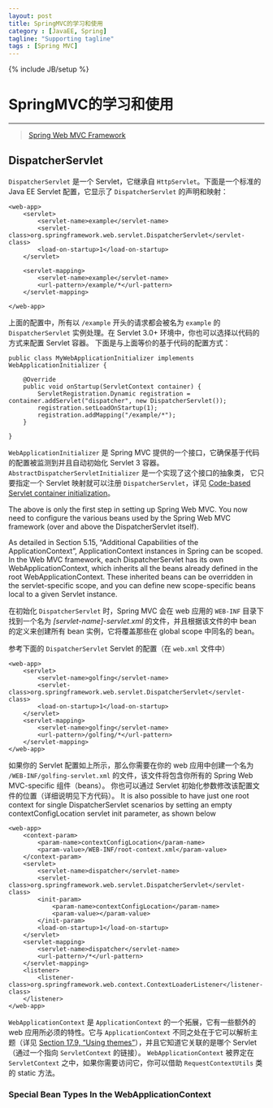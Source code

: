 ```yaml
---
layout: post
title: SpringMVC的学习和使用
category : [JavaEE, Spring]
tagline: "Supporting tagline"
tags : [Spring MVC]
---
```

{% include JB/setup %}
# SpringMVC的学习和使用
---

> [Spring Web MVC Framework](http://docs.spring.io/spring-framework/docs/4.1.2.RELEASE/spring-framework-reference/html/mvc.html)

<!--break-->

## DispatcherServlet

`DispatcherServlet` 是一个 Servlet，它继承自 `HttpServlet`。下面是一个标准的 Java EE Servlet 配置，它显示了 `DispatcherServlet` 的声明和映射：
```
<web-app>
    <servlet>
        <servlet-name>example</servlet-name>
        <servlet-class>org.springframework.web.servlet.DispatcherServlet</servlet-class>
        <load-on-startup>1</load-on-startup>
    </servlet>

    <servlet-mapping>
        <servlet-name>example</servlet-name>
        <url-pattern>/example/*</url-pattern>
    </servlet-mapping>

</web-app>
```

上面的配置中，所有以 `/example` 开头的请求都会被名为 `example` 的 `DispatcherServlet` 实例处理。在 Servlet 3.0+ 环境中，你也可以选择以代码的方式来配置 Servlet 容器。
下面是与上面等价的基于代码的配置方式：
```
public class MyWebApplicationInitializer implements WebApplicationInitializer {

    @Override
    public void onStartup(ServletContext container) {
        ServletRegistration.Dynamic registration = container.addServlet("dispatcher", new DispatcherServlet());
        registration.setLoadOnStartup(1);
        registration.addMapping("/example/*");
    }

}
```

`WebApplicationInitializer` 是 Spring MVC 提供的一个接口，它确保基于代码的配置被监测到并且自动初始化 Servlet 3 容器。`AbstractDispatcherServletInitializer` 是一个实现了这个接口的抽象类，
它只要指定一个 Servlet 映射就可以注册 `DispatcherServlet`，详见 [Code-based Servlet container initialization](http://docs.spring.io/spring-framework/docs/4.1.2.RELEASE/spring-framework-reference/html/mvc.html#mvc-container-config)。

The above is only the first step in setting up Spring Web MVC. You now need to configure the various beans used by the Spring Web MVC framework (over and above the DispatcherServlet itself).

As detailed in Section 5.15, “Additional Capabilities of the ApplicationContext”, ApplicationContext instances in Spring can be scoped. In the Web MVC framework, each DispatcherServlet has its own WebApplicationContext, which inherits all the beans already defined in the root WebApplicationContext. These inherited beans can be overridden in the servlet-specific scope, and you can define new scope-specific beans local to a given Servlet instance.

在初始化 `DispatcherServlet` 时，Spring MVC 会在 web 应用的 `WEB-INF` 目录下找到一个名为 *[servlet-name]-servlet.xml* 的文件，并且根据该文件的中 bean 的定义来创建所有 bean 实例，它将覆盖那些在 global scope 中同名的 bean。

参考下面的 `DispatcherServlet` Servlet 的配置（在 `web.xml` 文件中）
```
<web-app>
    <servlet>
        <servlet-name>golfing</servlet-name>
        <servlet-class>org.springframework.web.servlet.DispatcherServlet</servlet-class>
        <load-on-startup>1</load-on-startup>
    </servlet>
    <servlet-mapping>
        <servlet-name>golfing</servlet-name>
        <url-pattern>/golfing/*</url-pattern>
    </servlet-mapping>
</web-app>
```

如果你的 Servlet 配置如上所示，那么你需要在你的 web 应用中创建一个名为 `/WEB-INF/golfing-servlet.xml` 的文件，该文件将包含你所有的 Spring Web MVC-specific 组件（beans）。
你也可以通过 Servlet 初始化参数修改该配置文件的位置（详细说明见下方代码）。
It is also possible to have just one root context for single DispatcherServlet scenarios by setting an empty contextConfigLocation servlet init parameter, as shown below

```
<web-app>
    <context-param>
        <param-name>contextConfigLocation</param-name>
        <param-value>/WEB-INF/root-context.xml</param-value>
    </context-param>
    <servlet>
        <servlet-name>dispatcher</servlet-name>
        <servlet-class>org.springframework.web.servlet.DispatcherServlet</servlet-class>
        <init-param>
            <param-name>contextConfigLocation</param-name>
            <param-value></param-value>
        </init-param>
        <load-on-startup>1</load-on-startup>
    </servlet>
    <servlet-mapping>
        <servlet-name>dispatcher</servlet-name>
        <url-pattern>/*</url-pattern>
    </servlet-mapping>
    <listener>
        <listener-class>org.springframework.web.context.ContextLoaderListener</listener-class>
    </listener>
</web-app>
```

`WebApplicationContext` 是 `ApplicationContext` 的一个拓展，它有一些额外的 web 应用所必须的特性。它与 `ApplicationContext` 不同之处在于它可以解析主题（详见 [Section 17.9, “Using themes”](http://docs.spring.io/spring-framework/docs/4.1.2.RELEASE/spring-framework-reference/html/mvc.html#mvc-themeresolver)），并且它知道它关联的是哪个 Servlet（通过一个指向 `ServletContext` 的链接）。
`WebApplicationContext` 被界定在 `ServletContext` 之中，如果你需要访问它，你可以借助 `RequestContextUtils` 类的 static 方法。

### Special Bean Types In the WebApplicationContext


